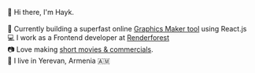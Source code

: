 👋 Hi there, I'm Hayk. <br>
<br>
🚀 Currently building a superfast online [Graphics Maker tool](https://www.renderforest.com/graphics?orderBy=newest&limit=36) using React.js <br>
💻 I work as a Frontend developer at [Renderforest](https://www.renderforest.com/) <br>
📷 Love making [short movies & commercials](https://www.youtube.com/c/CarspotArmenia). <br>
📍 I live in Yerevan, Armenia 🇦🇲



